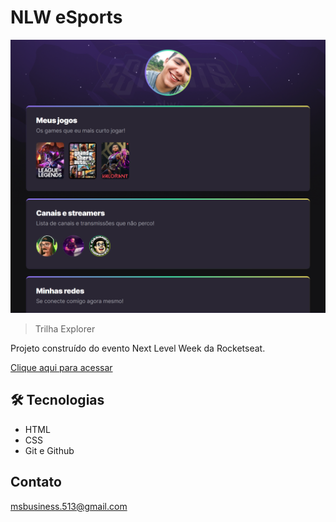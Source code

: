 # NLW eSports

![preview](./.github/preview.png)

> Trilha Explorer

Projeto construído do evento Next Level Week da Rocketseat.

[Clique aqui para acessar](https://matheus-santos01.github.io/nlw_esports/)

## 🛠️ Tecnologias
- HTML 
- CSS
- Git e Github

## Contato

msbusiness.513@gmail.com